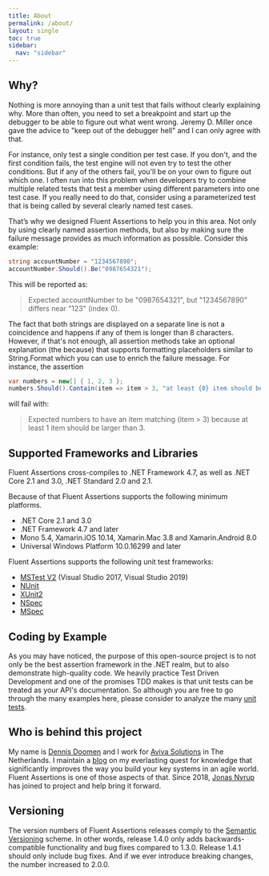 ```yaml
---
title: About
permalink: /about/
layout: single
toc: true
sidebar:
  nav: "sidebar"
---
```


## Why?

Nothing is more annoying than a unit test that fails without clearly explaining why. More than often, you need to set a breakpoint and start up the debugger to be able to figure out what went wrong. Jeremy D. Miller once gave the advice to "keep out of the debugger hell" and I can only agree with that.

For instance, only test a single condition per test case. If you don't, and the first condition fails, the test engine will not even try to test the other conditions. But if any of the others fail, you'll be on your own to figure out which one. I often run into this problem when developers try to combine multiple related tests that test a member using different parameters into one test case. If you really need to do that, consider using a parameterized test that is being called by several clearly named test cases.

That’s why we designed Fluent Assertions to help you in this area. Not only by using clearly named assertion methods, but also by making sure the failure message provides as much information as possible. Consider this example:

```c#
string accountNumber = "1234567890";
accountNumber.Should().Be("0987654321");
```

This will be reported as:

> Expected accountNumber to be
"0987654321", but
"1234567890" differs near "123" (index 0).

The fact that both strings are displayed on a separate line is not a coincidence and happens if any of them is longer than 8 characters. However, if that's not enough, all assertion methods take an optional explanation (the because) that supports formatting placeholders similar to String.Format which you can use to enrich the failure message. For instance, the assertion

```c#
var numbers = new[] { 1, 2, 3 };
numbers.Should().Contain(item => item > 3, "at least {0} item should be larger than 3", 1);
```

will fail with:

> Expected numbers to have an item matching (item > 3) because at least 1 item should be larger than 3.

## Supported Frameworks and Libraries

Fluent Assertions cross-compiles to .NET Framework 4.7, as well as .NET Core 2.1 and 3.0, .NET Standard 2.0 and 2.1.

Because of that Fluent Assertions supports the following minimum platforms.
*   .NET Core 2.1 and 3.0
*   .NET Framework 4.7 and later
*   Mono 5.4, Xamarin.iOS 10.14, Xamarin.Mac 3.8 and Xamarin.Android 8.0
*   Universal Windows Platform 10.0.16299 and later

Fluent Assertions supports the following unit test frameworks:

*   [MSTest V2](https://github.com/Microsoft/testfx) (Visual Studio 2017, Visual Studio 2019)
*   [NUnit](http://www.nunit.org/)
*   [XUnit2](https://github.com/xunit/xunit/releases)
*   [NSpec](http://nspec.org/)
*   [MSpec](https://github.com/machine/machine.specifications)

## Coding by Example ##
As you may have noticed, the purpose of this open-source project is to not only be the best assertion framework in the .NET realm, but to also demonstrate high-quality code.
We heavily practice Test Driven Development and one of the promises TDD makes is that unit tests can be treated as your API's documentation.
So although you are free to go through the many examples here, please consider to analyze the many [unit tests](https://github.com/fluentassertions/fluentassertions/tree/master/Tests/Shared.Specs).

## Who is behind this project
My name is [Dennis Doomen](https://twitter.com/ddoomen) and I work for [Aviva Solutions](https://www.avivasolutions.nl/) in The Netherlands. I maintain a [blog](https://www.continuousimprover.com/) on my everlasting quest for knowledge that significantly improves the way you build your key systems in an agile world. Fluent Assertions is one of those aspects of that. Since 2018, [Jonas Nyrup](https://github.com/jnyrup) has joined to project and help bring it forward. 

## Versioning
The version numbers of Fluent Assertions releases comply to the [Semantic Versioning](http://semver.org/) scheme. In other words, release 1.4.0 only adds backwards-compatible functionality and bug fixes compared to 1.3.0. Release 1.4.1 should only include bug fixes. And if we ever introduce breaking changes, the number increased to 2.0.0.
